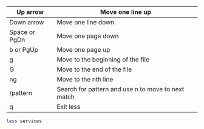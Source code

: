 | Up arrow      | Move one line up                                   |
| ------------- | -------------------------------------------------- |
| Down arrow    | Move one line down                                 |
| Space or PgDn | Move one page down                                 |
| b or PgUp     | Move one page up                                   |
| g             | Move to the beginning of the file                  |
| G             | Move to the end of the file                        |
| ng            | Move to the nth line                               |
| /pattern      | Search for pattern and use n to move to next match |
| q             | Exit less                                          |

```bash
less services
```

